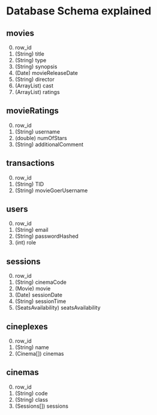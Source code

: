 
# Database Schema explained

## movies

0. row_id
1. (String) title
2. (String) type
3. (String) synopsis
4. (Date) movieReleaseDate
5. (String) director
6. (ArrayList<String>) cast
7. (ArrayList<Rating>) ratings

## movieRatings

  0. row_id
  1. (String) username
  2. (double) numOfStars
  3. (String) additionalComment

## transactions
 
 0. row_id
 1. (String) TID
 2. (String) movieGoerUsername

## users

0. row_id
1. (String) email
2. (String) passwordHashed
3. (int) role

## sessions

0. row_id
2. (String) cinemaCode
3. (Movie) movie
4. (Date) sessionDate
5. (String) sessionTime
6. (SeatsAvailability) seatsAvailability

## cineplexes

0. row_id
1. (String) name
2. (Cinema[]) cinemas

## cinemas

0. row_id
1. (String) code
2. (String) class
3. (Sessions[]) sessions